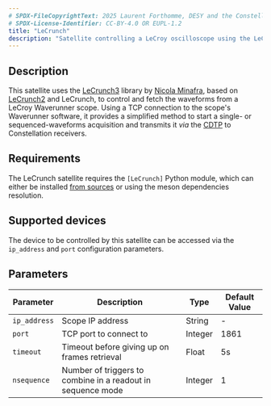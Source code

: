 ```yaml
---
# SPDX-FileCopyrightText: 2025 Laurent Forthomme, DESY and the Constellation authors
# SPDX-License-Identifier: CC-BY-4.0 OR EUPL-1.2
title: "LeCrunch"
description: "Satellite controlling a LeCroy oscilloscope using the LeCrunch library"
---
```


## Description

This satellite uses the [LeCrunch3](https://github.com/nminafra/LeCrunch3) library by [Nicola Minafra](https://github.com/nminafra),
based on [LeCrunch2](https://github.com/BenLand100/LeCrunch2) and LeCrunch, to control and fetch the waveforms from a LeCroy Waverunner scope.
Using a TCP connection to the scope's Waverunner software, it provides a simplified method to start a single- or sequenced-waveforms acquisition
and transmits it _via_ the [CDTP](https://constellation.pages.desy.de/protocols/cdtp.html) to Constellation receivers.

## Requirements

The LeCrunch satellite requires the `[LeCrunch]` Python module, which can either be installed [from sources](https://github.com/nminafra/LeCrunch3)
or using the meson dependencies resolution.

## Supported devices

The device to be controlled by this satellite can be accessed via the `ip_address` and `port` configuration parameters.

## Parameters

| Parameter | Description | Type | Default Value |
|-----------|-------------|------|---------------|
| `ip_address` | Scope IP address | String | - |
| `port` | TCP port to connect to | Integer | 1861 |
| `timeout` | Timeout before giving up on frames retrieval | Float | 5s |
| `nsequence` | Number of triggers to combine in a readout in sequence mode | Integer | 1 |
